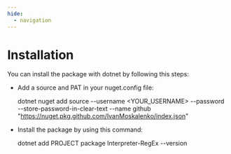 ```yaml
---
hide:
  - navigation
---
```

# Installation

You can install the package with dotnet by following this steps:

* Add a source and PAT in your nuget.config file:

  dotnet nuget add source --username <YOUR_USERNAME> --password <PAT> --store-password-in-clear-text --name github "https://nuget.pkg.github.com/IvanMoskalenko/index.json"

* Install the package by using this command:

  dotnet add PROJECT package Interpreter-RegEx --version <version>